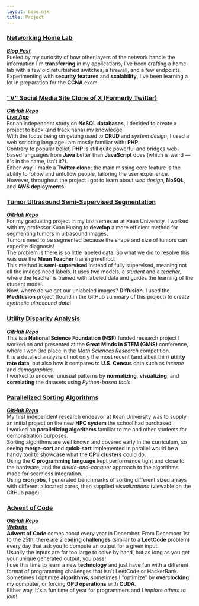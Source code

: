```yaml
---
layout: base.njk
title: Project
---
```


### <ins>Networking Home Lab</ins>
[***Blog Post***](/pages/blog/)<br>
Fueled by my curiosity of how other layers of the network handle the information I'm **transferring** in my applications, I've been crafting a home lab with a few old refurbished switches, a firewall, and a few endpoints.  
Experimenting with **security features** and **scalability**, I've been learning a lot in preparation for the **CCNA** exam.

### <ins>"V" Social Media Site Clone of X (Formerly Twitter)</ins>
[***GitHub Repo***](https://github.com/avzaman/AvzamanSocial)<br>
[***Live App***](https://d173s6iimxj6sw.cloudfront.net/AvzamanSocial/social-feed.php)<br>
For an independent study on **NoSQL databases**, I decided to create a project to back (and track haha) my knowledge.  
With the focus being on getting used to **CRUD** and *system design*, I used a web scripting language I am mostly familiar with: **PHP**.  
Contrary to popular belief, **PHP** is still quite powerful and bridges web-based languages from **Java** better than **JavaScript** does (which is weird — it's in the name, isn't it?).  
Either way, I made a **Twitter clone**; the main missing core feature is the ability to follow and unfollow people, tailoring the user experience.  
However, throughout the project I got to learn about *web design*, **NoSQL**, and **AWS deployments**.

### <ins>Tumor Ultrasound Semi-Supervised Segmentation</ins>
[***GitHub Repo***](https://github.com/avzaman/UltrasoundDiffusion)<br>
For my graduating project in my last semester at Kean University, I worked with my professor Kuan Huang to **develop** a more efficient method for segmenting tumors in ultrasound images.  
Tumors need to be segmented because the shape and size of tumors can expedite diagnosis!  
The problem is there is so little labeled data. So what we did to resolve this was use the **Mean Teacher** training method.  
This method is **semi-supervised** instead of fully supervised, meaning not all the images need labels. It uses two models, a *student* and a *teacher*, where the teacher is trained with labeled data and guides the learning of the student model.  
Now, where do we get our unlabeled images? **Diffusion**. I used the **Medifusion** project (found in the GitHub summary of this project) to create *synthetic ultrasound data*!

### <ins>Utility Disparity Analysis</ins>
[***GitHub Repo***](https://github.com/avzaman/UtilityRateDisparity)<br>
This is a **National Science Foundation (NSF)** funded research project I worked on and presented at the **Great Minds in STEM (GMiS)** conference, where I won 3rd place in the *Math Sciences Research* competition.  
It is a detailed analysis of not only the most recent (and albeit thin) **utility rate data**, but also how it compares to **U.S. Census** data such as *income* and *demographics*.  
I worked to uncover unusual patterns by **normalizing**, **visualizing**, and **correlating** the datasets using *Python-based tools*.

### <ins>Parallelized Sorting Algorithms</ins>
[***GitHub Repo***](https://github.com/avzaman/ParallelSorting)<br>
My first independent research endeavor at Kean University was to supply an initial project on the new **HPC system** the school had purchased.  
I worked on **parallelizing algorithms** familiar to me and other students for demonstration purposes.  
Sorting algorithms are well known and covered early in the curriculum, so seeing **merge-sort** and **quick-sort** implemented in parallel would be a handy tool to showcase what the **CPU clusters** could do.  
Using the **C programming language** kept performance tight and close to the hardware, and the *divide-and-conquer* approach to the algorithms made for seamless integration.  
Using **cron jobs**, I generated benchmarks of sorting different sized arrays with different allocated cores, then supplied *visualizations* (viewable on the GitHub page).

### <ins>Advent of Code</ins>
[***GitHub Repo***](https://github.com/avzaman/AdventOfCode)<br>
[***Website***](https://adventofcode.com/)<br>
**Advent of Code** comes about every year in December. From December 1st to the 25th, there are 2 **coding challenges** (similar to a **LeetCode** problem) every day that ask you to compute an output for a given input.  
Usually the inputs are far too large to solve by hand, but as long as you get your unique generated output, you pass!  
I use this time to learn a new **technology** and just have fun with a different format of programming challenges that isn't LeetCode or HackerRank.  
Sometimes I optimize **algorithms**, sometimes I "optimize" by **overclocking** my computer, or forcing **GPU operations** with **CUDA**.  
Either way, it's a fun time of year for programmers and I *implore others to join*!